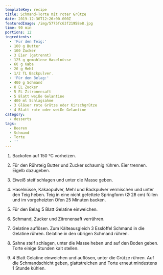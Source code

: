 ```yaml
---
templateKey: recipe
title: Schmand-Torte mit roter Grütze
date: 2019-12-30T12:26:00.000Z
featuredImage: /img/5775fc63f21958e8.jpg
time: 90 min
portions: 12
ingredients:
  - 'Für den Teig:'
  - 100 g Butter
  - 100 Zucker
  - 3 Eier (getrennt)
  - 125 g gemahlene Haselnüsse
  - 60 g Kaba
  - 20 g Mehl
  - 1/2 TL Backpulver.
  - 'Für den Belag:'
  - 400 g Schmand
  - 8 EL Zucker
  - 5 EL Zitronensaft
  - 5 Blatt weiße Gelantine
  - 400 ml Schlagsahne
  - 3 Gläser rote Grütze oder Kirschgrütze
  - 4 Blatt rote oder weiße Gelantine
category:
  - desserts
tags:
  - Beeren
  - Schmand
  - Torte
  - ''
---
```

1. Backofen auf 150 °C vorheizen.

2. Für den Rührteig Butter und Zucker schaumig rühren. Eier trennen. Eigelb dazugeben.

3. Eiweiß steif schlagen und unter die Masse geben.

4. Haselnüsse, Kakaopulver, Mehl und Backpulver vermischen und unter den Teig heben. Teig in eine nicht gefettete Springform (Ø 28 cm) füllen und im vorgeheizten Ofen 25 Minuten backen.

5. Für den Belag 5 Blatt Gelatine einweichen. 

6. Schmand, Zucker und Zitronensaft verrühren. 

7. Gelatine auflösen. Zum Kälteausgleich 3 Esslöffel Schmand in die Gelatine rühren. Gelatine in den übrigen Schmand rühren. 

8. Sahne steif schlagen, unter die Masse heben und auf den Boden geben. Torte einige Stunden kalt stellen. 

9. 4 Blatt Gelatine einweichen und auflösen, unter die Grütze rühren. Auf die Schmandschicht geben, glattstreichen und Torte erneut mindestens 1 Stunde kühlen.
